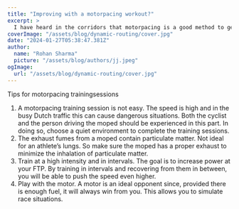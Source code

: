 ```yaml
---
title: "Improving with a motorpacing workout?"
excerpt: >
  I have heard in the corridors that motorpacing is a good method to get in shape faster. Is that true? We will explain in this article.
coverImage: "/assets/blog/dynamic-routing/cover.jpg"
date: "2024-01-27T05:38:47.381Z"
author:
  name: "Rohan Sharma"
  picture: "/assets/blog/authors/jj.jpeg"
ogImage:
  url: "/assets/blog/dynamic-routing/cover.jpg"
---
```


Tips for motorpacing trainingsessions
1) A motorpacing training session is not easy. The speed is high and in the busy Dutch traffic this can cause dangerous situations. Both the cyclist and the person driving the moped should be experienced in this part. In doing so, choose a quiet environment to complete the training sessions.
2) The exhaust fumes from a moped contain particulate matter. Not ideal for an athlete’s lungs. So make sure the moped has a proper exhaust to minimize the inhalation of particulate matter.
3) Train at a high intensity and in intervals. The goal is to increase power at your FTP. By training in intervals and recovering from them in between, you will be able to push the speed even higher.
4) Play with the motor. A motor is an ideal opponent since, provided there is enough fuel, it will always win from you. This allows you to simulate race situations.